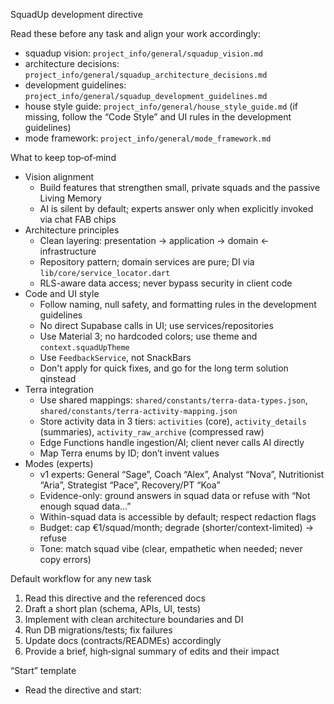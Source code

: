 SquadUp development directive

Read these before any task and align your work accordingly:
- squadup vision: `project_info/general/squadup_vision.md`
- architecture decisions: `project_info/general/squadup_architecture_decisions.md`
- development guidelines: `project_info/general/squadup_development_guidelines.md`
- house style guide: `project_info/general/house_style_guide.md` (if missing, follow the “Code Style” and UI rules in the development guidelines)
- mode framework: `project_info/general/mode_framework.md`

What to keep top‑of‑mind
- Vision alignment
  - Build features that strengthen small, private squads and the passive Living Memory
  - AI is silent by default; experts answer only when explicitly invoked via chat FAB chips
- Architecture principles
  - Clean layering: presentation → application → domain ← infrastructure
  - Repository pattern; domain services are pure; DI via `lib/core/service_locator.dart`
  - RLS-aware data access; never bypass security in client code
- Code and UI style
  - Follow naming, null safety, and formatting rules in the development guidelines
  - No direct Supabase calls in UI; use services/repositories
  - Use Material 3; no hardcoded colors; use theme and `context.squadUpTheme`
  - Use `FeedbackService`, not SnackBars
  - Don't apply for quick fixes, and go for the long term solution qinstead
- Terra integration
  - Use shared mappings: `shared/constants/terra-data-types.json`, `shared/constants/terra-activity-mapping.json`
  - Store activity data in 3 tiers: `activities` (core), `activity_details` (summaries), `activity_raw_archive` (compressed raw)
  - Edge Functions handle ingestion/AI; client never calls AI directly
  - Map Terra enums by ID; don’t invent values
- Modes (experts)
  - v1 experts: General “Sage”, Coach “Alex”, Analyst “Nova”, Nutritionist “Aria”, Strategist “Pace”, Recovery/PT “Koa”
  - Evidence-only: ground answers in squad data or refuse with “Not enough squad data…”
  - Within-squad data is accessible by default; respect redaction flags
  - Budget: cap €1/squad/month; degrade (shorter/context-limited) → refuse
  - Tone: match squad vibe (clear, empathetic when needed; never copy errors)

Default workflow for any new task
1) Read this directive and the referenced docs
2) Draft a short plan (schema, APIs, UI, tests)
3) Implement with clean architecture boundaries and DI
4) Run DB migrations/tests; fix failures
5) Update docs (contracts/READMEs) accordingly
6) Provide a brief, high‑signal summary of edits and their impact

“Start” template
- Read the directive and start: <paste the exact story or task title here>